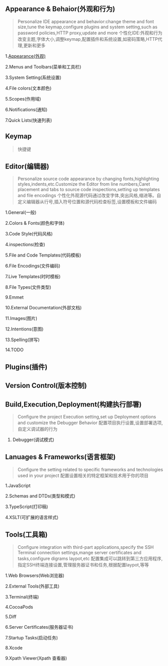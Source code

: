 ## Appearance & Behaior(外观和行为)
>Personalize IDE appearance and behavior:change theme and font size,tune the keymap,configure plugins and system setting,such as password policies,HTTP proxy,update and more
个性化IDE:外观和行为改变主题,字体大小,调整keymap,配置插件和系统设置,如密码策略,HTTP代理,更新和更多

1.[Appearance(外观)](../Appearance&Behavior/Appearance.md)

2.Menus and Toolbars(菜单和工具栏)

3.System Setting(系统设置)

4.File colors(文本颜色)

5.Scopes(作用域)

6.Notifications(通知)

7.Quick Lists(快速列表)


## Keymap
> 快捷键

## Editor(编辑器)
>Personalize source code appearance by changing fonts,highlighting styles,indents,etc.Customize the Editor from line numbers,Caret placement and tabs to source code inspections,setting up templates and file encodings
个性化外观源代码通过改变字体,突出风格,缩进等。自定义编辑器从行号,插入符号位置和源代码检查标签,设置模板和文件编码

1.General(一般)

2.Colors & Fonts(颜色和字体)

3.Code Style(代码风格)

4.inspections(检查)

5.File and Code Templates(代码模板)

6.File Encodings(文件编码)

7.Live Templates(时时模板)

8.File Types(文件类型)

9.Emmet

10.External Documentation(外部文档)

11.Images(图片)

12.Intentions(意图)

13.Spelling(拼写)

14.TODO

## Plugins(插件)

## Version Control(版本控制)

## Build,Execution,Deployment(构建执行部署)
>Configure the project Execution setting,set up Deployment options and customize the Debugger Behavior
配置项目执行设置,设置部署选项,自定义调试器的行为

1. Debugger(调试模式)

## Lanuages & Frameworks(语言框架)
> Configure the setting related to specific frameworks and technologies used in your project
配置设置相关的特定框架和技术用于你的项目

1.JavaScript

2.Schemas and DTDs(类型和模式)

3.TypeScript(打印稿)

4.XSLT(可扩展的语言样式)


## Tools(工具箱)
>Configure integration with third-part applications,specify the SSH Terminal connection settings,mange server certificates and tasks,configure digrams laypot,etc
配置集成可以跳转到第三方应用程序,指定SSH终端连接设置,管理服务器证书和任务,根据配置laypot,等等

1.Web Browsers(Web浏览器)

2.External Tools(外部工具)

3.Terminal(终端)

4.CocoaPods

5.Diff

6.Server Certificates(服务器证书)

7.Startup Tasks(启动任务)

8.Xcode

9.Xpath Viewer(Xpath 查看器)
